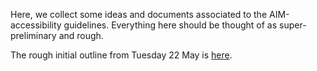 
Here, we collect some ideas and documents associated to the AIM-accessibility
guidelines. Everything here should be thought of as super-preliminary and rough.

The rough initial outline from Tuesday 22 May is [here](structure.markdown).
